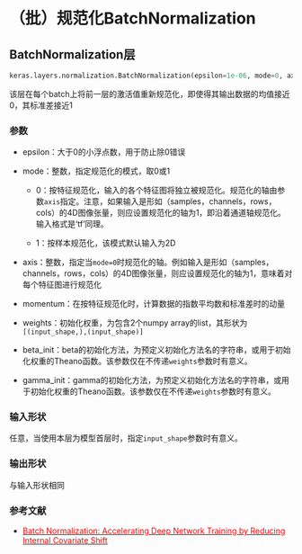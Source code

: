 # （批）规范化BatchNormalization

## BatchNormalization层
```python
keras.layers.normalization.BatchNormalization(epsilon=1e-06, mode=0, axis=-1, momentum=0.9, weights=None, beta_init='zero', gamma_init='one')
```
该层在每个batch上将前一层的激活值重新规范化，即使得其输出数据的均值接近0，其标准差接近1

### 参数

* epsilon：大于0的小浮点数，用于防止除0错误

* mode：整数，指定规范化的模式，取0或1
	
	* 0：按特征规范化，输入的各个特征图将独立被规范化。规范化的轴由参数```axis```指定。注意，如果输入是形如（samples，channels，rows，cols）的4D图像张量，则应设置规范化的轴为1，即沿着通道轴规范化。输入格式是‘tf’同理。
	
	
	* 1：按样本规范化，该模式默认输入为2D

* axis：整数，指定当```mode=0```时规范化的轴。例如输入是形如（samples，channels，rows，cols）的4D图像张量，则应设置规范化的轴为1，意味着对每个特征图进行规范化

* momentum：在按特征规范化时，计算数据的指数平均数和标准差时的动量

* weights：初始化权重，为包含2个numpy array的list，其形状为```[(input_shape,),(input_shape)]```

* beta_init：beta的初始化方法，为预定义初始化方法名的字符串，或用于初始化权重的Theano函数。该参数仅在不传递```weights```参数时有意义。

* gamma_init：gamma的初始化方法，为预定义初始化方法名的字符串，或用于初始化权重的Theano函数。该参数仅在不传递```weights```参数时有意义。

### 输入形状

任意，当使用本层为模型首层时，指定```input_shape```参数时有意义。

### 输出形状

与输入形状相同

### 参考文献

* [<font color='FF0000'>Batch Normalization: Accelerating Deep Network Training by Reducing Internal Covariate Shift</font>](http://arxiv.org/pdf/1502.03167v3.pdf)
